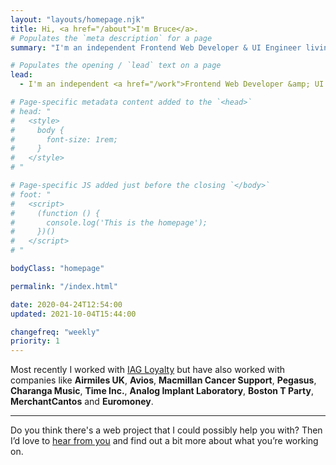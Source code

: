 ```yaml
---
layout: "layouts/homepage.njk"
title: Hi, <a href="/about">I'm Bruce</a>.
# Populates the `meta description` for a page
summary: "I'm an independent Frontend Web Developer & UI Engineer living in West Sussex, England and have been helping small businesses, companies and organisations build their websites for over 15 years."

# Populates the opening / `lead` text on a page
lead:
  - I'm an independent <a href="/work">Frontend Web Developer &amp; UI Engineer</a> living in West Sussex, England and have been helping small businesses, companies and organisations build their websites for over 15 years.

# Page-specific metadata content added to the `<head>`
# head: "
#   <style>
#     body {
#       font-size: 1rem;
#     }
#   </style>
# "

# Page-specific JS added just before the closing `</body>`
# foot: "
#   <script>
#     (function () {
#       console.log('This is the homepage');
#     })()
#   </script>
# "

bodyClass: "homepage"

permalink: "/index.html"

date: 2020-04-24T12:54:00
updated: 2021-10-04T15:44:00

changefreq: "weekly"
priority: 1
---
```


Most recently I worked with [IAG Loyalty](https://iagloyalty.com/) but have also worked with companies like **Airmiles UK**, **Avios**, **Macmillan Cancer Support**, **Pegasus**, **Charanga Music**, **Time Inc.**, **Analog Implant Laboratory**, **Boston T Party**, **MerchantCantos** and **Euromoney**.

***

Do you think there's a web project that I could possibly help you with? Then I’d love to [hear from you](/contact) and find out a bit more about what you’re working on.
